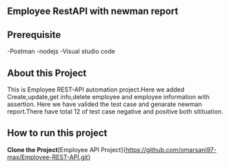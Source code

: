 ## Employee RestAPI with newman report
## Prerequisite
-Postman
-nodejs
-Visual studio code
## About this Project
This is Employee REST-API automation project.Here we added Create,update,get info,delete employee and employee information with assertion.
Here we have valided the test case and genarate newman report.There have total 12 of test case negative and positive both sitituation.

## How to run this project
**Clone the Project**[Employee API Project]{https://github.com/omarsani97-max/Employee-REST-API.git}

